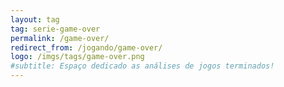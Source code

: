 ```yaml
---
layout: tag
tag: serie-game-over
permalink: /game-over/
redirect_from: /jogando/game-over/
logo: /imgs/tags/game-over.png
#subtitle: Espaço dedicado as análises de jogos terminados!
---
```

